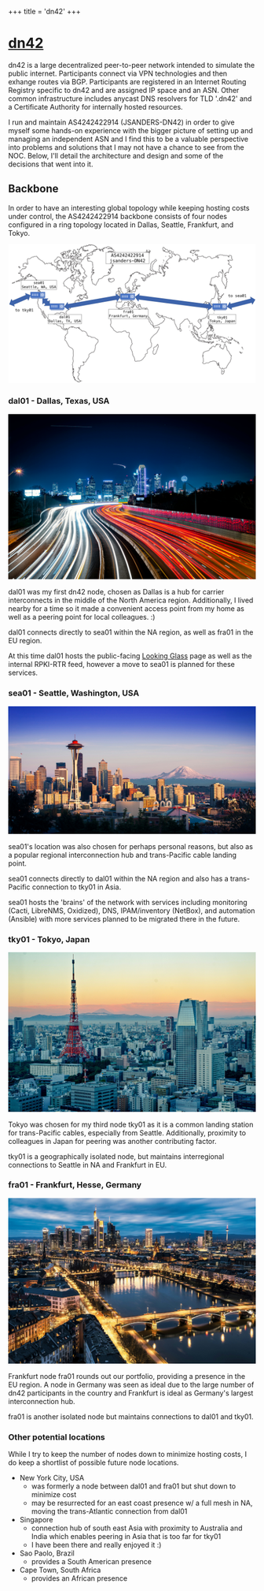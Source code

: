 +++
title = 'dn42'
+++

# [dn42](https://wiki.dn42.us/Home)

dn42 is a large decentralized peer-to-peer network intended to simulate the public internet. Participants connect via VPN technologies and then exhange routes via BGP. Participants are registered in an Internet Routing Registry specific to dn42 and are assigned IP space and an ASN. Other common infrastructure includes anycast DNS resolvers for TLD '.dn42' and a Certificate Authority for internally hosted resources.

I run and maintain AS4242422914 (JSANDERS-DN42) in order to give myself some hands-on experience with the bigger picture of setting up and managing an independent ASN and I find this to be a valuable perspective into problems and solutions that I may not have a chance to see from the NOC. Below, I'll detail the architecture and design and some of the decisions that went into it.

## Backbone

In order to have an interesting global topology while keeping hosting costs under control, the AS4242422914 backbone consists of four nodes configured in a ring topology located in Dallas, Seattle, Frankfurt, and Tokyo. 

![topographical map of AS4242422914](dn42map.png)

### dal01 - Dallas, Texas, USA

![Dallas skyline](dallas.jpg)

dal01 was my first dn42 node, chosen as Dallas is a hub for carrier interconnects in the middle of the North America region. Additionally, I lived nearby for a time so it made a convenient access point from my home as well as a peering point for local colleagues. :)

dal01 connects directly to sea01 within the NA region, as well as fra01 in the EU region.

At this time dal01 hosts the public-facing [Looking Glass](https://lg.dn42.jennsanders.net/) page as well as the internal RPKI-RTR feed, however a move to sea01 is planned for these services.

### sea01 - Seattle, Washington, USA

![Seattle skyline](seattle.jpg)

sea01's location was also chosen for perhaps personal reasons, but also as a popular regional interconnection hub and trans-Pacific cable landing point.

sea01 connects directly to dal01 within the NA region and also has a trans-Pacific connection to tky01 in Asia.

sea01 hosts the 'brains' of the network with services including monitoring (Cacti, LibreNMS, Oxidized), DNS, IPAM/inventory (NetBox), and automation (Ansible) with more services planned to be migrated there in the future.

### tky01 - Tokyo, Japan

![Tokyo Tower](tokyo.jpg)

Tokyo was chosen for my third node tky01 as it is a common landing station for trans-Pacific cables, especially from Seattle. Additionally, proximity to colleagues in Japan for peering was another contributing factor.

tky01 is a geographically isolated node, but maintains interregional connections to Seattle in NA and Frankfurt in EU.

### fra01 - Frankfurt, Hesse, Germany

![Frankfurt city](frankfurt.jpg)

Frankfurt node fra01 rounds out our portfolio, providing a presence in the EU region. A node in Germany was seen as ideal due to the large number of dn42 participants in the country and Frankfurt is ideal as Germany's largest interconnection hub.

fra01 is another isolated node but maintains connections to dal01 and tky01.

### Other potential locations

While I try to keep the number of nodes down to minimize hosting costs, I do keep a shortlist of possible future node locations.

- New York City, USA
    - was formerly a node between dal01 and fra01 but shut down to minimize cost
    - may be resurrected for an east coast presence w/ a full mesh in NA, moving the trans-Atlantic connection from dal01
- Singapore
    - connection hub of south east Asia with proximity to Australia and India which enables peering in Asia that is too far for tky01
    - I have been there and really enjoyed it :)
- Sao Paolo, Brazil
    - provides a South American presence
- Cape Town, South Africa
    - provides an African presence
